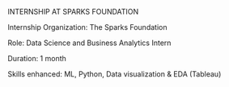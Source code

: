 INTERNSHIP AT SPARKS FOUNDATION

Internship Organization: The Sparks Foundation

Role: Data Science and Business Analytics Intern

Duration: 1 month

Skills enhanced: ML, Python, Data visualization & EDA (Tableau)
